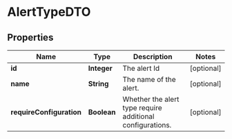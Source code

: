 

# AlertTypeDTO

## Properties

Name | Type | Description | Notes
------------ | ------------- | ------------- | -------------
**id** | **Integer** | The alert Id |  [optional]
**name** | **String** | The name of the alert. |  [optional]
**requireConfiguration** | **Boolean** | Whether the alert type require additional configurations. |  [optional]



